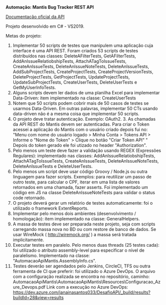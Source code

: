 <b>Automação: Mantis Bug Tracker REST API</b>

<a href="https://documenter.getpostman.com/view/29959/mantis-bug-tracker-rest-api/7Lt6zkP">Documentação oficial da API</a>

Projeto desenvolvido em C# - VS2019.


Metas do projeto:

1) Implementar 50 scripts de testes que manipulem uma aplicação cuja interface é uma API REST. 
Foram criados 53 scripts de testes distribuídos nas classes: DeleteAFilterTests, GetAFilterTests, AddAnIssueRelatiobshipTests, AttachATagToIssueTests, CreateAnIssueTests,
DeleteAnIssueNoteTests, DeleteAnIssueTests, AddSubProjectTests, CreateProjectTests, CreateProjectVersionTests, DeleteProjectTests, GetProjectTests, UpdateProjectTests,
UpdateSubProjectTests, CreateUserTests, DeleteUserTests e GetMyUserInfoTests.
2) Alguns scripts devem ler dados de uma planilha Excel para implementar Data-Driven: item implementado na classe: CreateUserTests
3) Notem que 50 scripts podem cobrir mais de 50 casos de testes se usarmos Data-Driven. Em outras palavras, implementar 50 CTs usando data-driven não é a 
mesma coisa que implementar 50 scripts.
4) O projeto deve tratar autenticação. Exemplo: OAuth2. 3. As chamadas da API REST do Mantis devem ser autenticadas. 
Para criar o Token acessei a aplicação do Mantis com o usuário criado depois fui no: "Menu com nome do usuário logado > Minha Conta > Tokens API > Informe o "Nome do Token" > Clique no botão "Criar Token API" "
Depois do token gerado ele foi utizado no header "Authorization".
5) Pelo menos um teste deve fazer a validação usando REGEX (Expressões Regulares): implementado nas classes: AddAnIssueRelatiobshipTests, AttachATagToIssueTests,
CreateAnIssueTests, DeleteAnIssueNoteTests, DeleteAnIssueTests e DeleteUserTests.
6) Pelo menos um script deve usar código Groovy / Node.js ou outra linguagem para fazer scripts.
Exemplos: para reutilizar um passo de outro teste, para calcular o CPF, iterar em uma lista de valores retornados em uma chamada, fazer asserts.
Foi implementado um código em JS na classe DeleteAnIssueNoteTests para validar o status code retornado.
7) O projeto deverá gerar um relatório de testes automaticamente: foi o utilizado o framework ExtentReports.
8) Implementar pelo menos dois ambientes (desenvolvimento / homologação): item implementado na classe: GeneralHelpers.
9) A massa de testes deve ser preparada neste projeto, seja com scripts carregando massa nova no BD ou com restore de banco de dados. Se usar WireMock 
( http://wiremock.org/ ) a massa será tratada implicitamente. 
10) Executar testes em paralelo. Pelo menos duas threads (25 testes cada): foi utilizado o atributo assembly-level para especificar o nível de paralelismo. 
Implementado na classe: "AutomacaoApiMantis.AssemblyInfo.cs".
11) Testes deverão ser agendados pelo Jenkins, CircleCI, TFS ou outra ferramenta de CI que preferir: foi utilizado o Azure DevOps.
O arquivo com a configuração realizada se encontra no repositório, caminho: AutomacaoApiMantis\AutomacaoApiMantis\Resources\Configuracao_Azure_Devops.pdf
Link com a execução no Azure DevOps:
https://dev.azure.com/janainasantos033/DesafioAPI/_build/results?buildId=28&view=results
